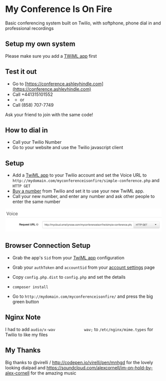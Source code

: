 # My Conference Is On Fire

Basic conferencing system built on Twilio, with softphone, phone dial in and professional recordings

## Setup my own system

Please make sure you add a [TWiML app](https://www.twilio.com/user/account/voice/dev-tools/twiml-apps) first 

## Test it out
* Go to [https://conference.ashleyhindle.com](https://conference.ashleyhindle.com)
* Call +441315101552
* * or 
* Call (858) 707-7749

Ask your friend to join with the same code!

## How to dial in

* Call your Twilio Number
* Go to your website and use the Twilio javascript client

## Setup

* Add a [TwiML app](https://www.twilio.com/user/account/voice/dev-tools/twiml-apps) to your Twilio account and set the Voice URL to `http://mydomain.com/myconferenceisonfire/simple-conference.php` and `HTTP GET`
* [Buy a number](https://www.twilio.com/user/account/voice/phone-numbers) from Twilio and set it to use your new TwiML app.
* Call your new number, and enter any number and ask other people to enter the same number

![image](twiml-app.png)  

## Browser Connection Setup
* Grab the app's `Sid` from your [TwiML app](https://www.twilio.com/user/account/voice/dev-tools/twiml-apps) configuration
* Grab your `authToken` and `accountSid` from your [account settings](https://www.twilio.com/user/account/settings) page

* Copy `config.php.dist` to `config.php` and set the details
* `composer install`
* Go to `http://mydomain.com/myconferenceisonfire/` and press the big green button


## Nginx Note
I had to add `audio/x-wav             wav;` to `/etc/nginx/mime.types` for Twilio to like my files


## My Thanks
Big thanks to @virelli / http://codepen.io/virelli/pen/mnhgd for the lovely looking dialpad and https://soundcloud.com/alexcornell/im-on-hold-by-alex-cornell for the amazing music
